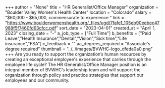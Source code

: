 +++
author = "None"
title = "HR Generalist/Office Manager"
organization = "Boulder Valley Women's Health Center"
location = "Colorado"
salary = "$60,000 - $65,000, commensurate to experience	"
link = "https://www.boulderwomenshealth.org/_files/ugd/7fafe1_105eb90eebec47988f5f7460fd63cfcc.pdf"
sort_date = "2023-04-01"
created_at = "April 1, 2023"
closing_date = "-"
a_job_type = ["Full Time"]
b_benefits = ["Paid Leave","Health Insurance","Dental","Vision","Sick time","Life insurance","FSA"]
c_feedback = ""
aa_degrees_required = "Associate's degree required"
thumbnail = "../../images/BVWHC-logo_dfeda0a0.png"
+++
Are you ready to support the organization’s human resources by creating an exceptional employee's experience that carries through the employee life cycle? The HR Generalist/Office Manager position is an integral member of BVWHC’s leadership team and will support the organization through policy and practice strategies that support our employees and our community. 
